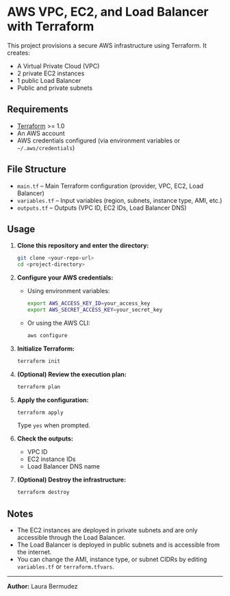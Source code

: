 # AWS VPC, EC2, and Load Balancer with Terraform

This project provisions a secure AWS infrastructure using Terraform. It creates:

- A Virtual Private Cloud (VPC)
- 2 private EC2 instances
- 1 public Load Balancer
- Public and private subnets

## Requirements

- [Terraform](https://www.terraform.io/downloads.html) >= 1.0
- An AWS account
- AWS credentials configured (via environment variables or `~/.aws/credentials`)

## File Structure

- `main.tf` – Main Terraform configuration (provider, VPC, EC2, Load Balancer)
- `variables.tf` – Input variables (region, subnets, instance type, AMI, etc.)
- `outputs.tf` – Outputs (VPC ID, EC2 IDs, Load Balancer DNS)


## Usage

1. **Clone this repository and enter the directory:**
   ```bash
   git clone <your-repo-url>
   cd <project-directory>
   ```

2. **Configure your AWS credentials:**
   - Using environment variables:
     ```bash
     export AWS_ACCESS_KEY_ID=your_access_key
     export AWS_SECRET_ACCESS_KEY=your_secret_key
     ```
   - Or using the AWS CLI:
     ```bash
     aws configure
     ```

3. **Initialize Terraform:**
   ```bash
   terraform init
   ```

4. **(Optional) Review the execution plan:**
   ```bash
   terraform plan
   ```

5. **Apply the configuration:**
   ```bash
   terraform apply
   ```
   Type `yes` when prompted.

6. **Check the outputs:**
   - VPC ID
   - EC2 instance IDs
   - Load Balancer DNS name

7. **(Optional) Destroy the infrastructure:**
   ```bash
   terraform destroy
   ```

## Notes
- The EC2 instances are deployed in private subnets and are only accessible through the Load Balancer.
- The Load Balancer is deployed in public subnets and is accessible from the internet.
- You can change the AMI, instance type, or subnet CIDRs by editing `variables.tf` or `terraform.tfvars`.

---

**Author:** Laura Bermudez 